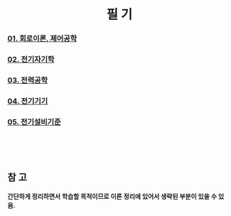 <div align="center"> 

# 필 기

</div>

### [01. 회로이론, 제어공학](https://github.com/taejin-seong/Certificate/tree/master/%EC%A0%84%EA%B8%B0%EA%B8%B0%EC%82%AC/%ED%95%84%EA%B8%B0/01.%20%ED%9A%8C%EB%A1%9C%EC%9D%B4%EB%A1%A0%2C%20%EC%A0%9C%EC%96%B4%EA%B3%B5%ED%95%99)

### [02. 전기자기학]()

### [03. 전력공학](https://github.com/taejin-seong/Certificate/tree/master/%EC%A0%84%EA%B8%B0%EA%B8%B0%EC%82%AC/%ED%95%84%EA%B8%B0/03.%20%EC%A0%84%EB%A0%A5%EA%B3%B5%ED%95%99)

### [04. 전기기기]()

### [05. 전기설비기준]()

<br>
<br>
<br>


<div align="left"> 

 ## 참 고
 #### 간단하게 정리하면서 학습할 목적이므로 이론 정리에 있어서 생략된 부분이 있을 수 있음. <br>

</div>


